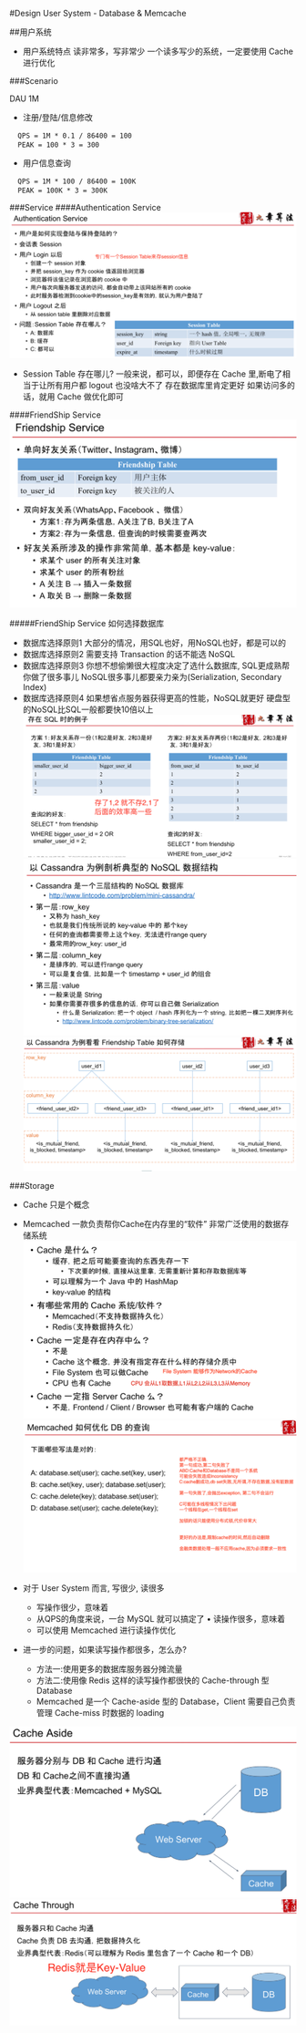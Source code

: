 #Design User System - Database & Memcache

##用户系统
-  用户系统特点 读非常多，写非常少 一个读多写少的系统，一定要使用 Cache 进行优化

###Scenario

DAU 1M
- 注册/登陆/信息修改
```
  QPS = 1M * 0.1 / 86400 = 100
  PEAK = 100 * 3 = 300
```
- 用户信息查询
```
  QPS = 1M * 100 / 86400 = 100K
  PEAK = 100K * 3 = 300K
```

###Service
####Authentication Service
![Authentication Service](../image/AuthenticationService.png)
- Session Table 存在哪儿? 一般来说，都可以，即便存在 Cache 里,断电了相当于让所有用户都 logout 也没啥大不了 存在数据库里肯定更好 如果访问多的话，就用 Cache 做优化即可

####FriendShip Service
![Friendship Service](../image/FriendshipService.png)

#####FriendShip Service 如何选择数据库
- 数据库选择原则1 大部分的情况，用SQL也好，用NoSQL也好，都是可以的
- 数据库选择原则2 需要支持 Transaction 的话不能选 NoSQL
- 数据库选择原则3 你想不想偷懒很大程度决定了选什么数据库, SQL更成熟帮你做了很多事儿 NoSQL很多事儿都要亲力亲为(Serialization, Secondary Index)
- 数据库选择原则4 如果想省点服务器获得更高的性能，NoSQL就更好 硬盘型的NoSQL比SQL一般都要快10倍以上
![SQL](../image/SQL.png)
![Cassandra](../image/Cassandra.png)
![Cassandra Example](../image/CassandraExample.png)

###Storage
- Cache 只是个概念
-  Memcached 一款负责帮你Cache在内存里的“软件” 非常广泛使用的数据存储系统
![Cache](../image/Cache.png)
![Memcached Search](../image/MemcachedSearch.png)

- 对于 User System 而言, 写很少, 读很多
  * 写操作很少，意味着
  * 从QPS的角度来说，一台 MySQL 就可以搞定了 • 读操作很多，意味着
  * 可以使用 Memcached 进行读操作优化
- 进一步的问题，如果读写操作都很多，怎么办?
  * 方法一:使用更多的数据库服务器分摊流量
  * 方法二:使用像 Redis 这样的读写操作都很快的 Cache-through 型 Database
  * Memcached 是一个 Cache-aside 型的 Database，Client 需要自己负责管理 Cache-miss 时数据的 loading

![Cache Aside](../image/CacheAside.png)
![Cache Through](../image/CacheThrough.png)
